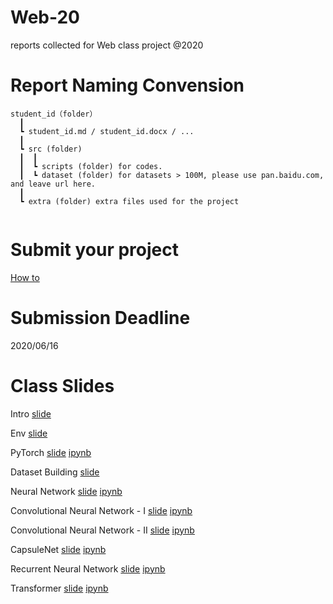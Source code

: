 # Web-20

reports collected for Web class project @2020

# Report Naming Convension
```
student_id（folder）  
  ┃
  ┗ student_id.md / student_id.docx / ...  
  ┃
  ┗ src (folder)
  ┃  ┃
  ┃  ┗ scripts (folder) for codes.
  ┃  ┗ dataset (folder) for datasets > 100M, please use pan.baidu.com, and leave url here.
  ┃
  ┗ extra (folder) extra files used for the project
  
```
 
# Submit your project
[How to](./Submission-Howto.md)

# Submission Deadline
2020/06/16

# Class Slides
Intro [slide](https://info-ruc.github.io/Web-20/Web@20.pdf) 

Env [slide](https://info-ruc.github.io/Web-20/env.pdf) 

PyTorch [slide](https://info-ruc.github.io/Web-20/pytorch.pdf) [ipynb](https://github.com/info-ruc/Web-20/blob/master/pytorch-tut.ipynb)

Dataset Building [slide](https://info-ruc.github.io/Web-20/ds.pdf) 

Neural Network [slide](https://info-ruc.github.io/Web-20/nn.pdf) [ipynb](https://github.com/info-ruc/Web-20/blob/master/nn.ipynb)

Convolutional Neural Network - I [slide](https://info-ruc.github.io/Web-20/cnn1.pdf) [ipynb](https://github.com/info-ruc/Web-20/blob/master/cnn1.ipynb)

Convolutional Neural Network - II [slide](https://info-ruc.github.io/Web-20/cnn2.pdf) [ipynb](https://github.com/info-ruc/Web-20/blob/master/cnn2.ipynb)

CapsuleNet [slide](https://info-ruc.github.io/Web-20/caps.pdf) [ipynb](https://github.com/info-ruc/Web-20/blob/master/caps.ipynb)

Recurrent Neural Network [slide](https://info-ruc.github.io/Web-20/rnn.pdf) [ipynb](https://github.com/info-ruc/Web-20/blob/master/rnn.ipynb)

Transformer [slide](https://info-ruc.github.io/Web-20/transformer.pdf) [ipynb](https://github.com/info-ruc/Web-20/blob/master/transformer.ipynb)